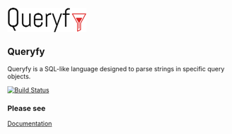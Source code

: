 ![Queryfy](docs/img/queryfy.png)

## Queryfy

Queryfy is a SQL-like language designed to parse strings in specific query objects.

[![Build Status](https://travis-ci.org/edmocosta/queryfy.svg?branch=master)](https://travis-ci.org/edmocosta/queryfy)


### Please see

[Documentation](https://github.com/edmocosta/queryfy/wiki)
